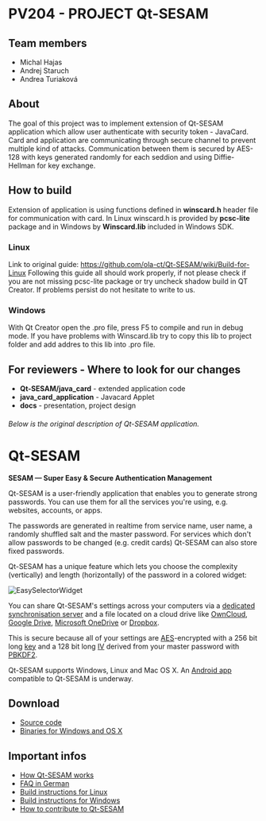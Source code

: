 # PV204 - PROJECT Qt-SESAM

## Team members
 - Michal Hajas 
 - Andrej Staruch 
 - Andrea Turiaková 

 
## About
The goal of this project was to implement extension of Qt-SESAM application which allow user authenticate with security token - JavaCard. Card and application are communicating through secure channel to prevent multiple kind of attacks. Communication between them is secured by AES-128 with keys generated randomly for each seddion and using Diffie-Hellman for key exchange.

## How to build
Extension of application is using functions defined in **winscard.h** header file  for communication with card.
In Linux winscard.h is provided by **pcsc-lite** package and in Windows by **Winscard.lib** included in Windows SDK.

### Linux
Link to original guide:
https://github.com/ola-ct/Qt-SESAM/wiki/Build-for-Linux
Following this guide all should work properly, if not please check if you are not missing pcsc-lite package or try uncheck shadow build in QT Creator. If problems persist do not hesitate to write to us. 

### Windows
With Qt Creator open the .pro file, press F5 to compile and run in debug mode.
If you have problems with Winscard.lib try to copy this lib to project folder and add addres to this lib into .pro file.

## For reviewers - Where to look for our changes
- **Qt-SESAM/java_card**  - extended application code
- **java_card_application** - Javacard Applet
- **docs** - presentation, project design


###### Below is the original description of Qt-SESAM application.


# Qt-SESAM

**SESAM — Super Easy & Secure Authentication Management**

Qt-SESAM is a user-friendly application that enables you to generate strong passwords. You can use them for all the services you're using, e.g. websites, accounts, or apps.

The passwords are generated in realtime from service name, user name, a randomly shuffled salt and the master password. For services which don't allow passwords to be changed (e.g. credit cards) Qt-SESAM can also store fixed passwords.

Qt-SESAM has a unique feature which lets you choose the complexity (vertically) and length (horizontally) of the password in a colored widget:

![EasySelectorWidget](https://raw.githubusercontent.com/ola-ct/Qt-SESAM/master/doc/qt-sesam-screenshot.png)

You can share Qt-SESAM's settings across your computers via a [dedicated synchronisation server](https://github.com/ola-ct/ctSESAM-server) and a file located on a cloud drive like [OwnCloud](https://owncloud.org/), [Google Drive](https://www.google.com/drive/), [Microsoft OneDrive](https://onedrive.live.com/about/) or [Dropbox](https://www.dropbox.com/).

This is secure because all of your settings are [AES](https://en.wikipedia.org/wiki/Advanced_Encryption_Standard)-encrypted with a 256 bit long [key](https://en.wikipedia.org/wiki/Key_(cryptography)) and a 128 bit long [IV](https://en.wikipedia.org/wiki/Initialization_vector) derived from your master password with [PBKDF2](https://en.wikipedia.org/wiki/PBKDF2).

Qt-SESAM supports Windows, Linux and Mac OS X. An [Android app](https://github.com/pinae/ctSESAM-android) compatible to Qt-SESAM is underway.

## Download

 * [Source code](https://github.com/ola-ct/Qt-SESAM)
 * [Binaries for Windows and OS X](https://github.com/ola-ct/Qt-SESAM/releases)

## Important infos

 * [How Qt-SESAM works](http://ola-ct.github.io/Qt-SESAM/)
 * [FAQ in German](https://github.com/ola-ct/Qt-SESAM/wiki/FAQ-%5Bde%5D)
 * [Build instructions for Linux](https://github.com/ola-ct/Qt-SESAM/wiki/Build-for-Linux)
 * [Build instructions for Windows](https://github.com/ola-ct/Qt-SESAM/wiki/Build-for-Windows)
 * [How to contribute to Qt-SESAM](https://github.com/ola-ct/Qt-SESAM/wiki/Contribute) 
 

